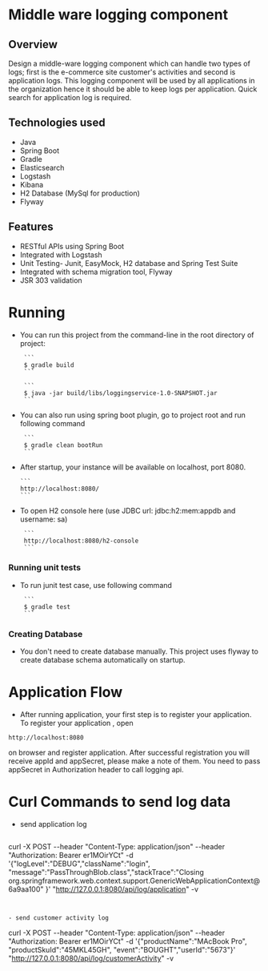 # Middle ware logging component

## Overview

Design a middle-ware logging component which can handle two types of logs; first is the e-commerce site customer's activities
and second is application logs.
This logging component will be used by all applications in the organization hence it should be able to keep logs per application. 
Quick search for application log is required.

## Technologies used
   - Java
   - Spring Boot
   - Gradle
   - Elasticsearch
   - Logstash
   - Kibana
   - H2 Database (MySql for production)
   - Flyway

## Features

  - RESTful APIs using Spring Boot
  - Integrated with Logstash
  - Unit Testing- Junit, EasyMock, H2 database and Spring Test Suite
  - Integrated with schema migration tool, Flyway
  - JSR 303 validation

# Running

- You can run this project from the command-line in the root directory of project:
    
    
       ```
       $ gradle build
       ```
       
       ```
       $ java -jar build/libs/loggingservice-1.0-SNAPSHOT.jar
       ```
       

- You can also run using spring boot plugin, go to project root and run following command

       ```
       $ gradle clean bootRun
       ```
    
   
       
- After startup, your instance will be available on localhost, port 8080.

      ```
      http://localhost:8080/
      ```


- To open H2 console here (use JDBC url: jdbc:h2:mem:appdb  and username: sa)

       ```
       http://localhost:8080/h2-console
       ```

### Running unit tests

- To run junit test case, use following command

       ```
       $ gradle test
       ```
       
### Creating Database

 - You don't need to create database manually. This project uses flyway to create database schema automatically on startup.
 
 

# Application Flow

- After running application, your first step is to register your application. To register your application , open 
```
http://localhost:8080
```
on browser and register application. After successful registration you will receive appId and appSecret, please make a note of them.
You need to pass appSecret in Authorization header  to call logging api.

# Curl Commands to send log data

- send application log
   

   ```
curl -X POST --header "Content-Type: application/json" --header "Authorization: Bearer er1MOirYCt" -d '{"logLevel":"DEBUG","className":"login", "message":"PassThroughBlob.class","stackTrace":"Closing org.springframework.web.context.support.GenericWebApplicationContext@6a9aa100" }' "http://127.0.0.1:8080/api/log/application" -v
   ```


- send customer activity log

   ```
curl -X POST --header "Content-Type: application/json" --header "Authorization: Bearer er1MOirYCt" -d '{"productName":"MAcBook Pro", "productSkuId":"45MKL45GH", "event":"BOUGHT","userId":"5673"}' "http://127.0.0.1:8080/api/log/customerActivity" -v
   ```

